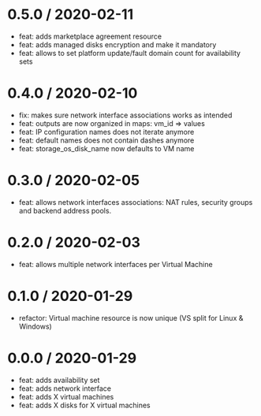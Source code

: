 0.5.0 / 2020-02-11
==================

 * feat: adds marketplace agreement resource
 * feat: adds managed disks encryption and make it mandatory
 * feat: allows to set platform update/fault domain count for availability sets

0.4.0 / 2020-02-10
==================

 * fix: makes sure network interface associations works as intended
 * feat: outputs are now organized in maps: vm_id => values
 * feat: IP configuration names does not iterate anymore
 * feat: default names does not contain dashes anymore
 * feat: storage_os_disk_name now defaults to VM name

0.3.0 / 2020-02-05
==================

 * feat: allows network interfaces associations: NAT rules, security groups and backend address pools.

0.2.0 / 2020-02-03
==================

 * feat: allows multiple network interfaces per Virtual Machine

0.1.0 / 2020-01-29
==================

 * refactor: Virtual machine resource is now unique (VS split for Linux & Windows)

0.0.0 / 2020-01-29
==================

 * feat: adds availability set
 * feat: adds network interface
 * feat: adds X virtual machines
 * feat: adds X disks for X virtual machines
